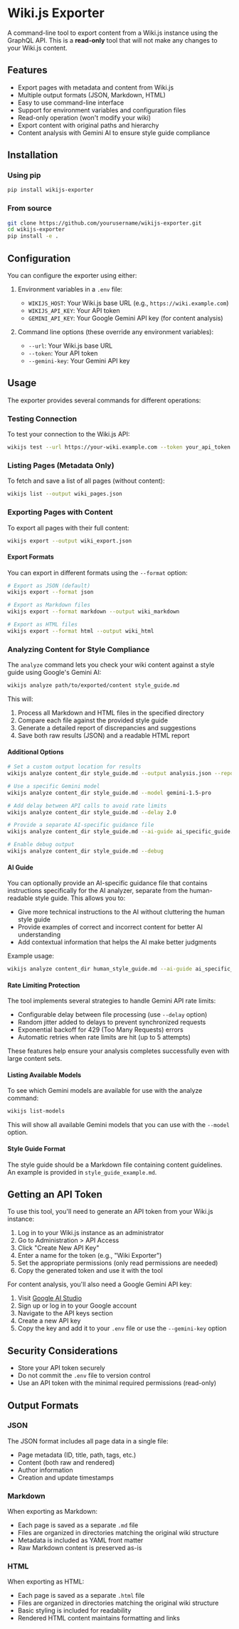 # Wiki.js Exporter

A command-line tool to export content from a Wiki.js instance using the GraphQL API. This is a **read-only** tool that will not make any changes to your Wiki.js content.

## Features

- Export pages with metadata and content from Wiki.js
- Multiple output formats (JSON, Markdown, HTML)
- Easy to use command-line interface
- Support for environment variables and configuration files
- Read-only operation (won't modify your wiki)
- Export content with original paths and hierarchy
- Content analysis with Gemini AI to ensure style guide compliance

## Installation

### Using pip

```bash
pip install wikijs-exporter
```

### From source

```bash
git clone https://github.com/yourusername/wikijs-exporter.git
cd wikijs-exporter
pip install -e .
```

## Configuration

You can configure the exporter using either:

1. Environment variables in a `.env` file:
   - `WIKIJS_HOST`: Your Wiki.js base URL (e.g., `https://wiki.example.com`)
   - `WIKIJS_API_KEY`: Your API token
   - `GEMINI_API_KEY`: Your Google Gemini API key (for content analysis)

2. Command line options (these override any environment variables):
   - `--url`: Your Wiki.js base URL
   - `--token`: Your API token
   - `--gemini-key`: Your Gemini API key

## Usage

The exporter provides several commands for different operations:

### Testing Connection

To test your connection to the Wiki.js API:

```bash
wikijs test --url https://your-wiki.example.com --token your_api_token
```

### Listing Pages (Metadata Only)

To fetch and save a list of all pages (without content):

```bash
wikijs list --output wiki_pages.json
```

### Exporting Pages with Content

To export all pages with their full content:

```bash
wikijs export --output wiki_export.json
```

#### Export Formats

You can export in different formats using the `--format` option:

```bash
# Export as JSON (default)
wikijs export --format json

# Export as Markdown files
wikijs export --format markdown --output wiki_markdown

# Export as HTML files
wikijs export --format html --output wiki_html
```

### Analyzing Content for Style Compliance

The `analyze` command lets you check your wiki content against a style guide using Google's Gemini AI:

```bash
wikijs analyze path/to/exported/content style_guide.md
```

This will:
1. Process all Markdown and HTML files in the specified directory
2. Compare each file against the provided style guide
3. Generate a detailed report of discrepancies and suggestions
4. Save both raw results (JSON) and a readable HTML report

#### Additional Options

```bash
# Set a custom output location for results
wikijs analyze content_dir style_guide.md --output analysis.json --report report.html

# Use a specific Gemini model
wikijs analyze content_dir style_guide.md --model gemini-1.5-pro

# Add delay between API calls to avoid rate limits
wikijs analyze content_dir style_guide.md --delay 2.0

# Provide a separate AI-specific guidance file
wikijs analyze content_dir style_guide.md --ai-guide ai_specific_guide.md

# Enable debug output
wikijs analyze content_dir style_guide.md --debug
```

#### AI Guide

You can optionally provide an AI-specific guidance file that contains instructions specifically for the AI analyzer, separate from the human-readable style guide. This allows you to:

- Give more technical instructions to the AI without cluttering the human style guide
- Provide examples of correct and incorrect content for better AI understanding
- Add contextual information that helps the AI make better judgments

Example usage:
```bash
wikijs analyze content_dir human_style_guide.md --ai-guide ai_specific_instructions.md
```

#### Rate Limiting Protection

The tool implements several strategies to handle Gemini API rate limits:

- Configurable delay between file processing (use `--delay` option)
- Random jitter added to delays to prevent synchronized requests
- Exponential backoff for 429 (Too Many Requests) errors
- Automatic retries when rate limits are hit (up to 5 attempts)

These features help ensure your analysis completes successfully even with large content sets.

#### Listing Available Models

To see which Gemini models are available for use with the analyze command:

```bash
wikijs list-models
```

This will show all available Gemini models that you can use with the `--model` option.

#### Style Guide Format

The style guide should be a Markdown file containing content guidelines. An example is provided in `style_guide_example.md`.

## Getting an API Token

To use this tool, you'll need to generate an API token from your Wiki.js instance:

1. Log in to your Wiki.js instance as an administrator
2. Go to Administration > API Access
3. Click "Create New API Key"
4. Enter a name for the token (e.g., "Wiki Exporter")
5. Set the appropriate permissions (only read permissions are needed)
6. Copy the generated token and use it with the tool

For content analysis, you'll also need a Google Gemini API key:

1. Visit [Google AI Studio](https://makersuite.google.com/)
2. Sign up or log in to your Google account
3. Navigate to the API keys section
4. Create a new API key
5. Copy the key and add it to your `.env` file or use the `--gemini-key` option

## Security Considerations

- Store your API token securely
- Do not commit the `.env` file to version control
- Use an API token with the minimal required permissions (read-only)

## Output Formats

### JSON

The JSON format includes all page data in a single file:

- Page metadata (ID, title, path, tags, etc.)
- Content (both raw and rendered)
- Author information
- Creation and update timestamps

### Markdown

When exporting as Markdown:

- Each page is saved as a separate `.md` file
- Files are organized in directories matching the original wiki structure
- Metadata is included as YAML front matter
- Raw Markdown content is preserved as-is

### HTML

When exporting as HTML:

- Each page is saved as a separate `.html` file
- Files are organized in directories matching the original wiki structure
- Basic styling is included for readability
- Rendered HTML content maintains formatting and links